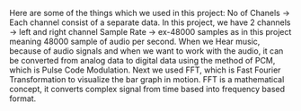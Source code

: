 Here are some of the things which we used in this project: 
No of Chanels -> Each channel consist of a separate data.
In this project, we have 2 channels -> left and right channel
Sample Rate -> ex-48000 samples as in this project meaning 48000 sample of audio per second.
When we Hear music, because of audio signals and when we want to work with the audio, it can be converted from analog data to digital data using the method of PCM, which is Pulse Code Modulation.
Next we used FFT, which is Fast Fourier Transformation to visualize the bar graph in motion. FFT is a mathematical concept, it converts complex signal from time based into frequency based format.
